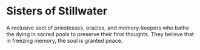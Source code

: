 # Sisters of Stillwater


A reclusive sect of priestesses, oracles, and memory-keepers who bathe the dying in sacred pools to preserve their final thoughts. They believe that in freezing memory, the soul is granted peace.
